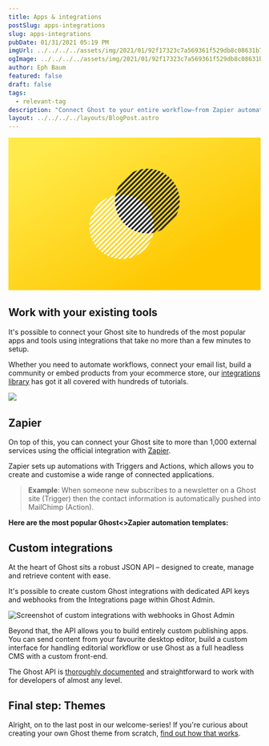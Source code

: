 ```yaml
---
title: Apps & integrations
postSlug: apps-integrations
slug: apps-integrations
pubDate: 01/31/2021 05:19 PM
imgUrl: ../../../../assets/img/2021/01/92f17323c7a569361f529db8c08631b7d17dc783.png
ogImage: ../../../../assets/img/2021/01/92f17323c7a569361f529db8c08631b7d17dc783.png
author: Eph Baum
featured: false
draft: false
tags:
  - relevant-tag
description: "Connect Ghost to your entire workflow—from Zapier automations to custom API integrations that make publishing seamless. Discover how to build custom publishing apps, set up webhooks, and leverage the robust JSON API that powers everything from email lists to ecommerce stores."
layout: ../../../../layouts/BlogPost.astro
---
```


![Featured Image](../../../../assets/img/2021/01/92f17323c7a569361f529db8c08631b7d17dc783.png)

Work with your existing tools
-----------------------------

It's possible to connect your Ghost site to hundreds of the most popular apps and tools using integrations that take no more than a few minutes to setup.

Whether you need to automate workflows, connect your email list, build a community or embed products from your ecommerce store, our [integrations library](https://ghost.org/integrations/) has got it all covered with hundreds of tutorials.

![](https://static.ghost.org/v3.0.0/images/integrations-icons.png)

Zapier
------

On top of this, you can connect your Ghost site to more than 1,000 external services using the official integration with [Zapier](https://zapier.com).

Zapier sets up automations with Triggers and Actions, which allows you to create and customise a wide range of connected applications.

> **Example**: When someone new subscribes to a newsletter on a Ghost site (Trigger) then the contact information is automatically pushed into MailChimp (Action).

**Here are the most popular Ghost<>Zapier automation templates:**

Custom integrations
-------------------

At the heart of Ghost sits a robust JSON API – designed to create, manage and retrieve content with ease.

It's possible to create custom Ghost integrations with dedicated API keys and webhooks from the Integrations page within Ghost Admin.

![Screenshot of custom integrations with webhooks in Ghost Admin](https://static.ghost.org/v3.0.0/images/integrations-and-webhooks-in-ghost.png)

Beyond that, the API allows you to build entirely custom publishing apps. You can send content from your favourite desktop editor, build a custom interface for handling editorial workflow or use Ghost as a full headless CMS with a custom front-end.

The Ghost API is [thoroughly documented](https://ghost.org/docs/content-api/) and straightforward to work with for developers of almost any level.

Final step: Themes
------------------

Alright, on to the last post in our welcome-series! If you're curious about creating your own Ghost theme from scratch, [find out how that works](__GHOST_URL__/themes/).
